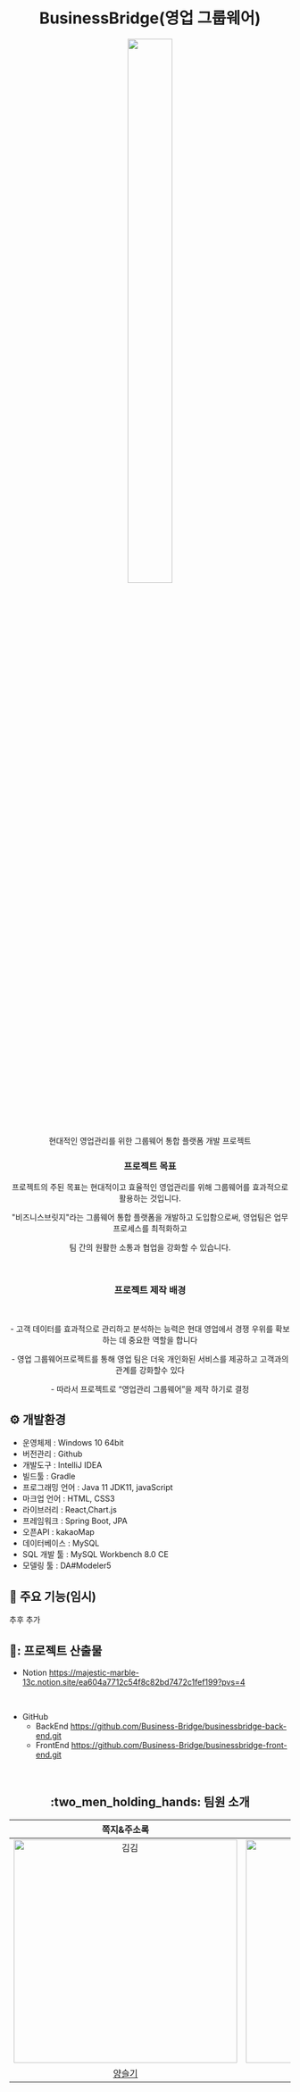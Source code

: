 <h1 align="center">BusinessBridge(영업 그룹웨어)</h1>
<p align="center"><img align="center" width=40% height=50% src="https://github.com/alsry2325/todo-app/assets/85326632/514785fc-7cfd-4a7d-b588-bc6d7f57468b"> </p>

<p align="center">현대적인 영업관리를 위한 그룹웨어 통합 플랫폼 개발 프로젝트 </p>

<h3 align="center"> 프로젝트 목표</h3>
<p align="center">프로젝트의 주된 목표는 현대적이고 효율적인 영업관리를 위해 그룹웨어를 효과적으로 활용하는 것입니다. </p>

<p align="center"> "비즈니스브릿지"라는 그룹웨어 통합 플랫폼을 개발하고 도입함으로써, 영업팀은 업무 프로세스를 최적화하고 </p> 

<p align="center"> 팀 간의 원활한 소통과 협업을 강화할 수 있습니다.</p>
<br>

<h3 align="center"> 프로젝트 제작 배경</h3>

<br>
<p align="center">- 고객 데이터를 효과적으로 관리하고 분석하는 능력은 현대 영업에서 경쟁 우위를 확보하는 데 중요한 역할을 합니다</p>
<p align="center">- 영업 그룹웨어프로젝트를 통해 영업 팀은 더욱 개인화된 서비스를 제공하고 고객과의 관계를 강화할수 있다 </p>
<p align="center">- 따라서 프로젝트로 “영업관리 그룹웨어”을 제작 하기로 결정</p>

## ⚙️ 개발환경
- 운영체제 : Windows 10 64bit
- 버전관리 : Github
- 개발도구 : IntelliJ IDEA
- 빌드툴 : Gradle
- 프로그래밍 언어 : Java 11 JDK11, javaScript
- 마크업 언어 : HTML, CSS3
- 라이브러리 : React,Chart.js
- 프레임워크 : Spring Boot, JPA
- 오픈API : kakaoMap
- 데이터베이스 : MySQL
- SQL 개발 툴 : MySQL Workbench 8.0 CE
- 모델링 툴 : DA#Modeler5


## 📌 주요 기능(임시)
추후 추가

## 🔗: 프로젝트 산출물
- Notion
  https://majestic-marble-13c.notion.site/ea604a7712c54f8c82bd7472c1fef199?pvs=4
<br>

- GitHub
  - BackEnd
    https://github.com/Business-Bridge/businessbridge-back-end.git
  - FrontEnd
    https://github.com/Business-Bridge/businessbridge-front-end.git


<br>
<h2 align="center">  :two_men_holding_hands: 팀원 소개</h2>



|                                         쪽지&주소록                                          |                                       전자결제                                          |                                        로그인&사원관리                                           |                                        고객관리&거래처관리                                         |                                       상품관리                           |       
| :--------------------------------------------------------------------------------------: | :--------------------------------------------------------------------------------------: | :--------------------------------------------------------------------------------------: | :-------------------------------------------------------------------------------------: | :-----------------------------------------------------------------------------------: | 
| <img src="https://avatars.githubusercontent.com/u/136221446?v=4" width=400px alt="김김"/> | <img src="https://avatars.githubusercontent.com/u/138549058?v=4" width=400px alt="바다"/> | <img src="https://avatars.githubusercontent.com/u/85326632?v=4" width=400px alt="삭정"/> | <img src="https://avatars.githubusercontent.com/u/138549126?v=4" width=400px alt="샐리"> | <img src="https://avatars.githubusercontent.com/u/101682547?v=4" width=400px alt="썬">  | 
|                       [양슬기](https://github.com/asoong2)                            |                            [주서현](https://github.com/jooseohyeon)                         |                            [정민교](https://github.com/alsry2325)                          |                          [정수현](https://github.com/wjdtngus3)                           |                         [이소정](https://github.com/spehil)                        |                     


